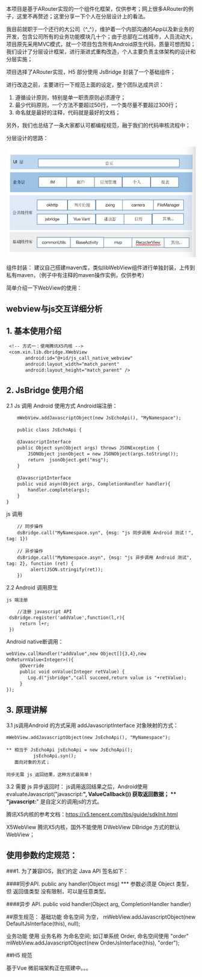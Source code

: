 本项目是基于ARouter实现的一个组件化框架，仅供参考；网上很多ARouter的例子，这里不再赘述；这里分享一下个人在分层设计上的看法。

我目前就职于一个还行的大公司（^_^），维护着一个内部沟通的App以及新业务的开发，包含公司所有的业务功能模块几十个；由于总部在二线城市，人员流动大，项目原先采用MVC模式，就一个项目包含所有Android原生代码，质量可想而知；我们设计了分层设计框架，进行渐进式重构改造，个人主要负责主体架构的设计和分层实施；

项目选择了ARouter实现，H5 部分使用 JsBridge 封装了一个基础组件；

进行改造之前，主要进行一下规范上面的设定，整个团队达成共识：
1. 遵循设计原则，特别是单一职责原则必须遵守；
2. 最少代码原则，一个方法不要超过50行，一个类尽量不要超过300行；
3. 命名就是最好的注释，代码就是最好的文档；

另外，我们也总结了一条大家都认可都编程规范，融于我们的代码审核流程中；

分层设计的思路：

![](imgs/fenceng.png)

组件封装：
建议自己搭建maven库，类似libWebView组件进行单独封装，上传到私有maven，（例子中有注释的maven操作实例，仅供参考）

简单介绍一下WebView的使用：
## webview与js交互详细分析

## 1. 基本使用介绍

 ```
  <!-- 方式一：使用腾讯X5内核 -->
  <com.xin.lib.dbridge.XWebView
        android:id="@+id/js_call_native_webview"
        android:layout_width="match_parent"
        android:layout_height="match_parent" />  

 ```

## 2. JsBridge 使用介绍

   2.1 Js 调用 Android 使用方式
        Android端注册：
```
    mWebView.addJavascriptObject(new JsEchoApi(), "MyNamespace");

    public class JsEchoApi {

    @JavascriptInterface
    public Object syn(Object args) throws JSONException {
        JSONObject jsonObject = new JSONObject(args.toString());
        return  jsonObject.get("msg");
    }

    @JavascriptInterface
    public void asyn(Object args, CompletionHandler handler){
        handler.complete(args);
    }
}
```
js 调用
```
    // 同步操作
    dsBridge.call("MyNamespace.syn", {msg: "js 同步调用 Android 测试！", tag: 1})

    // 异步操作
    dsBridge.call("MyNamespace.asyn", {msg: "js 异步调用 Android 测试", tag: 2}, function (ret) {
         alert(JSON.stringify(ret));
    })
```

2.2 Android 调用原生

    js 端注册
```
    //注册 javascript API 
 dsBridge.register('addValue',function(l,r){
     return l+r;
 })
```
Android native断调用：
```
webView.callHandler("addValue",new Object[]{3,4},new OnReturnValue<Integer>(){
     @Override
     public void onValue(Integer retValue) {
        Log.d("jsbridge","call succeed,return value is "+retValue);
     }
});
```

## 3. 原理讲解

   3.1 js调用Android 的方式采用 addJavascriptInterface 对象映射的方式：

    mWebView.addJavascriptObject(new JsEchoApi(), "MyNamespace");
    
    ** 相当于 JsEchoApi jsEchoApi = new JsEchoApi();
              jsEchoApi.syn();  
       面向对象的方式；
    
    同步无需 js 返回结果，这种方式最简单！

3.2 需要 js 异步返回时：
    js调用返回结果之后，Android使用 evaluateJavascript("javascript:**", ValueCallback<T>()) 获取返回数据；
    ** "javascript:**" 是自定义的调用js的方式。


腾讯X5内核的参考文档：https://x5.tencent.com/tbs/guide/sdkInit.html

X5WebView  腾讯X5内核，国外不能使用
DWebView   DBridge 方式的默认WebView；


## 使用参数约定规范：

###1. 为了兼容IOS，我们约定 Java API 签名如下：

####同步API.
    public any handler(Object msg)
        *** 参数必须是 Object 类型，但 返回值类型 没有限制，可以是任意类型。

####异步 API.
    public void handler(Object arg, CompletionHandler handler)

##原生规范：
基础功能 命名空间 为空，
    mWebView.addJavascriptObject(new DefaultJsInterface(this), null);
    
业务功能 使用 业务名称 为命名空间; 如订单系统 Order, 命名空间使用 "order"
    mWebView.addJavascriptObject(new OrderJsInterface(this), "order");
    
##H5 规范

基于Vue 微前端架构正在搭建中。。。



